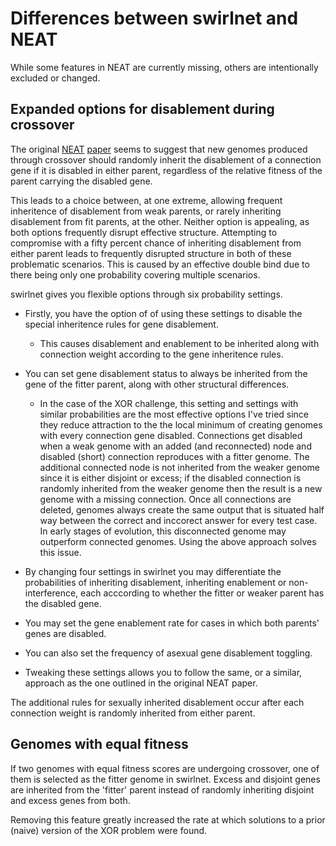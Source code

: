 # Differences between swirlnet and NEAT

While some features in NEAT are currently missing, others are intentionally
excluded or changed.

## Expanded options for disablement during crossover

The original [NEAT](http://www.cs.ucf.edu/~kstanley/neat.html)
[paper](http://nn.cs.utexas.edu/downloads/papers/stanley.ec02.pdf) seems to
suggest that new genomes produced through crossover should randomly inherit the
disablement of a connection gene if it is disabled in either parent, regardless
of the relative fitness of the parent carrying the disabled gene.

This leads to a choice between, at one extreme, allowing frequent inheritence
of disablement from weak parents, or rarely inheriting disablement from fit
parents, at the other.
Neither option is appealing, as both options frequently disrupt effective
structure.
Attempting to compromise with a fifty percent chance of inheriting
disablement from either parent leads to frequently disrupted structure in both
of these problematic scenarios.
This is caused by an effective double bind due to there being only one
probability covering multiple scenarios.

swirlnet gives you flexible options through six probability settings.

* Firstly, you have the option of of using these settings to disable the
  special inheritence rules for gene disablement.

    * This causes disablement and enablement to be inherited along with
      connection weight according to the gene inheritence rules.

* You can set gene disablement status to always be inherited from the gene of
  the fitter parent, along with other structural differences.

    * In the case of the XOR challenge, this setting and settings with similar
      probabilities are the most effective options I've tried since they reduce
attraction to the the local minimum of creating genomes with every connection
gene disabled.
Connections get disabled when a weak genome with an added (and reconnected)
node and disabled (short) connection reproduces with a fitter genome.
The additional connected node is not inherited from the weaker genome since it
is either disjoint or excess; if the disabled connection is randomly inherited
from the weaker genome then the result is a new genome with a missing
connection.
Once all connections are deleted, genomes always create the same output that
is situated half way between the correct and inccorect answer for every test case.
In early stages of evolution, this disconnected genome may outperform connected
genomes.  Using the above approach solves this issue.

* By changing four settings in swirlnet you may differentiate the probabilities
  of inheriting disablement, inheriting enablement or non-interference, each
acccording to whether the fitter or weaker parent has the disabled gene.

* You may set the gene enablement rate for cases in which both parents' genes
  are disabled.

* You can also set the frequency of asexual gene disablement toggling.

* Tweaking these settings allows you to follow the same, or a similar, approach
  as the one outlined in the original NEAT paper.

The additional rules for sexually inherited disablement occur after each
connection weight is randomly inherited from either parent.

## Genomes with equal fitness

If two genomes with equal fitness scores are undergoing crossover, one of them
is selected as the fitter genome in swirlnet.
Excess and disjoint genes are inherited from the 'fitter' parent instead of
randomly inheriting disjoint and excess genes from both.

Removing this feature greatly increased the rate at which solutions to a prior
(naive) version of the XOR problem were found.

